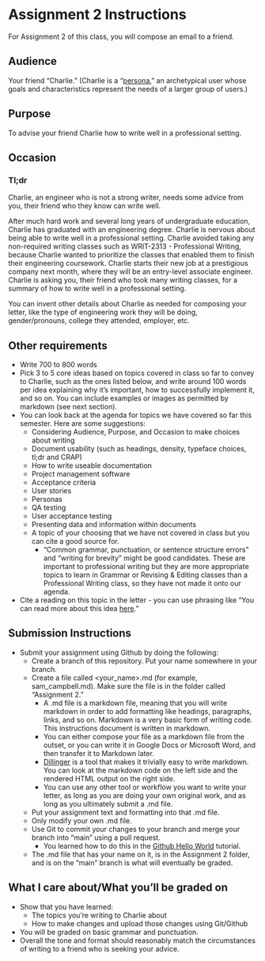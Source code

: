 # Assignment 2 Instructions
For Assignment 2 of this class, you will compose an email to a friend.
## Audience
Your friend “Charlie.” (Charlie is a “[persona](https://xd.adobe.com/ideas/process/user-research/putting-personas-to-work-in-ux-design/#content),” an archetypical user whose goals and characteristics represent the needs of a larger group of users.)
## Purpose
To advise your friend Charlie how to write well in a professional setting.
## Occasion
### Tl;dr
Charlie, an engineer who is not a strong writer, needs some advice from you, their friend who they know can write well. 

After much hard work and several long years of undergraduate education, Charlie has graduated with an engineering degree. Charlie is nervous about being able to write well in a professional setting.  Charlie avoided taking any non-required writing classes such as WRIT-2313 - Professional Writing, because Charlie wanted to prioritize the classes that enabled them to finish their engineering coursework. Charlie starts their new job at a prestigious company next month, where they will be an entry-level associate engineer. Charlie is asking you, their friend who took many writing classes, for a summary of how to write well in a professional setting.

You can invent other details about Charlie as needed for composing your letter, like the type of engineering work they will be doing, gender/pronouns, college they attended, employer, etc.
## Other requirements
- Write 700 to 800 words
- Pick 3 to 5 core ideas based on topics covered in class so far to convey to Charlie, such as the ones listed below, and write around 100 words per idea explaining why it’s important, how to successfully implement it, and so on. You can include examples or images as permitted by markdown (see next section).
- You can look back at the agenda for topics we have covered so far this semester. Here are some suggestions:
    - Considering Audience, Purpose, and Occasion to make choices about writing
    - Document usability (such as headings, density, typeface choices, tl;dr and CRAP)
    - How to write useable documentation
    - Project management software
    - Acceptance criteria
    - User stories
    - Personas
    - QA testing
    - User acceptance testing
    - Presenting data and information within documents
    - A topic of your choosing that we have not covered in class but you can cite a good source for.
        - “Common grammar, punctuation, or sentence structure errors” and “writing for brevity” might be good candidates. These are important to professional writing but they are more appropriate topics to learn in Grammar or Revising & Editing classes than a Professional Writing class, so they have not made it onto our agenda.
- Cite a reading on this topic in the letter - you can use phrasing like “You can read more about this idea [here](google.com).”
## Submission Instructions
- Submit your assignment using Github by doing the following:
    - Create a branch of this repository. Put your name somewhere in your branch.
    - Create a file called <your_name>.md (for example, sam_campbell.md). Make sure the file is in the folder called “Assignment 2.”
        - A .md file is a markdown file, meaning that you will write markdown in order to add formatting like headings, paragraphs, links, and so on. Markdown is a very basic form of writing code. This instructions document is written in markdown.
        - You can either compose your file as a markdown file from the outset, or you can write it in Google Docs or Microsoft Word, and then transfer it to Markdown later.
        - [Dillinger](https://dillinger.io/) is a tool that makes it trivially easy to write markdown. You can look at the markdown code on the left side and the rendered HTML output on the right side.
        - You can use any other tool or workflow you want to write your letter, as long as you are doing your own original work, and as long as you ultimately submit a .md file.
    - Put your assignment text and formatting into that .md file.
    - Only modify your own .md file.
    - Use Git to commit your changes to your branch and merge your branch into “main” using a pull request.
        - You learned how to do this in the [Github Hello World](https://docs.github.com/en/get-started/quickstart/hello-world) tutorial.
    - The .md file that has your name on it, is in the Assignment 2 folder, and is on the “main” branch is what will eventually be graded.
## What I care about/What you’ll be graded on
- Show that you have learned:
    - The topics you’re writing to Charlie about
    - How to make changes and upload those changes using Git/Github
- You will be graded on basic grammar and punctuation.
- Overall the tone and format should reasonably match the circumstances of writing to a friend who is seeking your advice.
